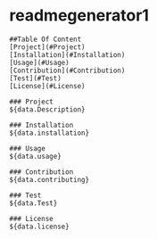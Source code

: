 # readmegenerator1
   
    ##Table Of Content
    [Project](#Project)
    [Installation](#Installation)
    [Usage](#Usage)
    [Contribution](#Contribution)
    [Test](#Test)
    [License](#License)
    
    ### Project
    ${data.Description}

    ### Installation
    ${data.installation}

    ### Usage
    ${data.usage}

    ### Contribution
    ${data.contributing}

    ### Test
    ${data.Test}

    ### License
    ${data.license}
    
